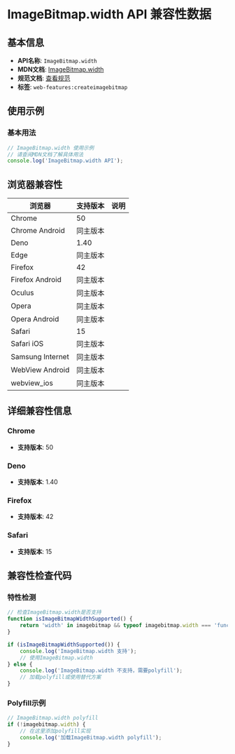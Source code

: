 # ImageBitmap.width API 兼容性数据

## 基本信息

- **API名称**: `ImageBitmap.width`
- **MDN文档**: [ImageBitmap.width](https://developer.mozilla.org/docs/Web/API/ImageBitmap/width)
- **规范文档**: [查看规范](https://html.spec.whatwg.org/multipage/imagebitmap-and-animations.html#dom-imagebitmap-width-dev)
- **标签**: `web-features:createimagebitmap`

## 使用示例

### 基本用法

```javascript
// ImageBitmap.width 使用示例
// 请查阅MDN文档了解具体用法
console.log('ImageBitmap.width API');
```

## 浏览器兼容性

| 浏览器 | 支持版本 | 说明 |
|--------|----------|------|
| Chrome | 50 |  |
| Chrome Android | 同主版本 |  |
| Deno | 1.40 |  |
| Edge | 同主版本 |  |
| Firefox | 42 |  |
| Firefox Android | 同主版本 |  |
| Oculus | 同主版本 |  |
| Opera | 同主版本 |  |
| Opera Android | 同主版本 |  |
| Safari | 15 |  |
| Safari iOS | 同主版本 |  |
| Samsung Internet | 同主版本 |  |
| WebView Android | 同主版本 |  |
| webview_ios | 同主版本 |  |

## 详细兼容性信息

### Chrome

- **支持版本**: 50

### Deno

- **支持版本**: 1.40

### Firefox

- **支持版本**: 42

### Safari

- **支持版本**: 15

## 兼容性检查代码

### 特性检测

```javascript
// 检查ImageBitmap.width是否支持
function isImageBitmapWidthSupported() {
    return 'width' in imagebitmap && typeof imagebitmap.width === 'function';
}

if (isImageBitmapWidthSupported()) {
    console.log('ImageBitmap.width 支持');
    // 使用ImageBitmap.width
} else {
    console.log('ImageBitmap.width 不支持，需要polyfill');
    // 加载polyfill或使用替代方案
}
```

### Polyfill示例

```javascript
// ImageBitmap.width polyfill
if (!imagebitmap.width) {
    // 在这里添加polyfill实现
    console.log('加载ImageBitmap.width polyfill');
}
```

